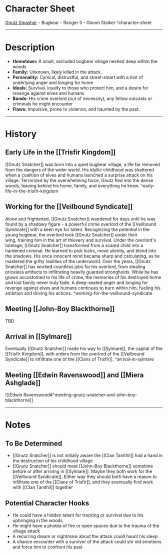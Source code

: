 # Character Sheet

[Gnutz Smasher](https://www.dndbeyond.com/characters/130279720) - Bugbear - Ranger 5 - Gloom Stalker ^character-sheet

---
# Description

- **Hometown:** A small, secluded bugbear village nestled deep within the woods
- **Family:** Unknown, likely killed in the attack.
- **Personality:** Cynical, distrustful, and street-smart with a hint of underlying anger and longing for home
- **Ideals:** Survival, loyalty to those who protect him, and a desire for revenge against elves and humans
- **Bonds:** His crime overlord (out of necessity), any fellow outcasts or criminals he might encounter
- **Flaws:** Impulsive, prone to violence, and haunted by the past.

---
# History 

## Early Life in the [[Trisfir Kingdom]]

[[Gnutz Snatcher]] was born into a quiet bugbear village, a life far removed from the dangers of the wider world. His idyllic childhood was shattered when a coalition of elves and humans launched a surprise attack on his village. Terrorized by the overwhelming force, Gnutz fled into the dense woods, leaving behind his home, family, and everything he knew. ^early-life-in-the-trisfir-kingdom
## Working for the [[Veilbound Syndicate]]

Alone and frightened, [[Gnutz Snatcher]] wandered for days until he was found by a shadowy figure - a powerful crime overlord of the [[Veilbound Syndicate]] with a keen eye for talent. Recognizing the potential in the young bugbear, the overlord took [[Gnutz Snatcher]] under their wing, training him in the art of thievery and survival. Under the overlord's tutelage, [[Gnutz Snatcher]] transformed from a scared child into a hardened criminal. He learned to pick locks, move silently, and blend into the shadows. His once innocent mind became sharp and calculating, as he mastered the gritty realities of the underworld. Over the years, [[Gnutz Snatcher]] has worked countless jobs for his overlord, from stealing priceless artifacts to infiltrating heavily guarded strongholds. While he has grown accustomed to his life of crime, the memories of his destroyed home and lost family never truly fade. A deep-seated anger and longing for revenge against elves and humans continues to burn within him, fueling his ambition and driving his actions. ^working-for-the-veilbound-syndicate

## Meeting [[John-Boy Blackthorne]]
TBD

## Arrival in [[Sylmare]]

Eventually [[Gnutz Snatcher]] made his way to [[Sylmare]], the capital of the [[Trisfir Kingdom]], with orders from the overlord of the [[Veilbound Syndicate]] to infiltrate one of the [[Clans of Trisfir]]. ^arrival-in-sylmare
## Meeting [[Edwin Ravenswood]] and [[Miera Ashglade]]

![[Edwin Ravenswood#^meeting-gnutz-snatcher-and-john-boy-blackthorne]]

---
# Notes
## To Be Determined

- [[Gnutz Snatcher]] is not initially aware the [[Clan Tanithil]] had a hand in the destruction of his childhood village
- [[Gnutz Snatcher]] should meet [[John-Boy Blackthorne]] sometime before or after arriving in [[Sylmare]]. Maybe they both work for the [[Veilbound Syndicate]]. Either way they should both have a reason to infiltrate one of the [[Clans of Trisfir]], and they eventually find work with [[Clan Tanithil]] together
## Potential Character Hooks

- He could have a hidden talent for tracking or survival due to his upbringing in the woods
- He might have a phobia of fire or open spaces due to the trauma of the village attack
- A recurring dream or nightmare about the attack could haunt his sleep
- A chance encounter with a survivor of the attack could stir old emotions and force him to confront his past
